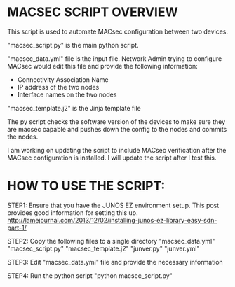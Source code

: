 MACSEC SCRIPT OVERVIEW
======================

This script is used to automate MACsec configuration between two devices.

"macsec_script.py" is the main python script.

"macsec_data.yml" file is the input file. Network Admin trying to configure MACsec would edit this file and provide the following information:
- Connectivity Association Name
- IP address of the two nodes
- Interface names on the two nodes

"macsec_template.j2" is the Jinja template file

The py script checks the software version of the devices to make sure they are macsec capable and pushes down the config to the nodes and commits the nodes. 

I am working on updating the script to include MACsec verification after the MACsec configuration is installed. I will update the script after I test this. 


HOW TO USE THE SCRIPT:
=====================
STEP1: Ensure that you have the JUNOS EZ environment setup. This post provides good information for setting this up. 
http://lamejournal.com/2013/12/02/installing-junos-ez-library-easy-sdn-part-1/

STEP2: Copy the following files to a single directory
      "macsec_data.yml"
      "macsec_script.py"
      "macsec_template.j2"
      "junver.py"
      "junver.yml"

STEP3: Edit "macsec_data.yml" file and provide the necessary information

STEP4: Run the python script "python macsec_script.py"

